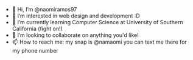 - 👋 Hi, I’m @naomiramos97
- 👀 I’m interested in web design and development :D
- 🌱 I’m currently learning Computer Science at University of Southern California (fight on!)
- 💞️ I’m looking to collaborate on anything you'd like!
- 📫 How to reach me: my snap is @namaomi you can text me there for my phone number


